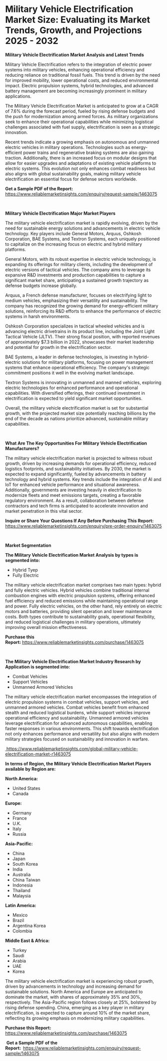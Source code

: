 <p><h1>Military Vehicle Electrification Market Size: Evaluating its Market Trends, Growth, and Projections 2025 - 2032</h1></p><p><strong>Military Vehicle Electrification Market Analysis and Latest Trends</strong></p>
<p><p>Military Vehicle Electrification refers to the integration of electric power systems into military vehicles, enhancing operational efficiency and reducing reliance on traditional fossil fuels. This trend is driven by the need for improved mobility, lower operational costs, and reduced environmental impact. Electric propulsion systems, hybrid technologies, and advanced battery management are becoming increasingly prominent in military applications.</p><p>The Military Vehicle Electrification Market is anticipated to grow at a CAGR of 7.6% during the forecast period, fueled by rising defense budgets and the push for modernization among armed forces. As military organizations seek to enhance their operational capabilities while minimizing logistical challenges associated with fuel supply, electrification is seen as a strategic innovation.</p><p>Recent trends indicate a growing emphasis on autonomous and unmanned electric vehicles in military operations. Technologies such as energy-efficient power trains and regenerative braking systems are also gaining traction. Additionally, there is an increased focus on modular designs that allow for easier upgrades and adaptations of existing vehicle platforms to electric systems. This evolution not only enhances combat readiness but also aligns with global sustainability goals, making military vehicle electrification an essential focus for defense sectors worldwide.</p></p>
<p><strong>Get a Sample PDF of the Report:&nbsp;</strong> <a href="https://www.reliablemarketinsights.com/enquiry/request-sample/1463075?utm_campaign=2210&utm_medium=2&utm_source=Github&utm_content=ia&utm_term=16042025&utm_id=military-vehicle-electrification">https://www.reliablemarketinsights.com/enquiry/request-sample/1463075</a></p>
<p>&nbsp;</p>
<p><strong>Military Vehicle Electrification Major Market Players</strong></p>
<p><p>The military vehicle electrification market is rapidly evolving, driven by the need for sustainable energy solutions and advancements in electric vehicle technology. Key players include General Motors, Arquus, Oshkosh Corporation, BAE Systems, and Textron Systems, each uniquely positioned to capitalize on the increasing focus on electric and hybrid military platforms.</p><p>General Motors, with its robust expertise in electric vehicle technology, is expanding its offerings for military clients, including the development of electric versions of tactical vehicles. The company aims to leverage its expansive R&D investments and production capabilities to capture a significant market share, anticipating a sustained growth trajectory as defense budgets increase globally.</p><p>Arquus, a French defense manufacturer, focuses on electrifying light to medium vehicles, emphasizing their versatility and sustainability. The company has recognized the growing demand for energy-efficient military solutions, reinforcing its R&D efforts to enhance the performance of electric systems in harsh environments.</p><p>Oshkosh Corporation specializes in tactical wheeled vehicles and is advancing electric drivetrains in its product line, including the Joint Light Tactical Vehicle (JLTV). Their strong fiscal position, with reported revenues of approximately $7.3 billion in 2022, showcases their market leadership and potential for growth in the electrification sector.</p><p>BAE Systems, a leader in defense technologies, is investing in hybrid-electric solutions for military platforms, focusing on power management systems that enhance operational efficiency. The company's strategic commitment positions it well in the evolving market landscape.</p><p>Textron Systems is innovating in unmanned and manned vehicles, exploring electric technologies for enhanced performance and operational capabilities. With diversified offerings, their continued investment in electrification is expected to yield significant market opportunities.</p><p>Overall, the military vehicle electrification market is set for substantial growth, with the projected market size potentially reaching billions by the end of the decade as nations prioritize advanced, sustainable military capabilities.</p></p>
<p>&nbsp;</p>
<p><strong>What Are The Key Opportunities For Military Vehicle Electrification Manufacturers?</strong></p>
<p><p>The military vehicle electrification market is projected to witness robust growth, driven by increasing demands for operational efficiency, reduced logistics footprints, and sustainability initiatives. By 2030, the market is expected to expand significantly, fueled by advancements in battery technology and hybrid systems. Key trends include the integration of AI and IoT for enhanced vehicle performance and situational awareness. Additionally, governments are investing heavily in electrification to modernize fleets and meet emissions targets, creating a favorable regulatory environment. As a result, collaboration between defense contractors and tech firms is anticipated to accelerate innovation and market penetration in this vital sector.</p></p>
<p><strong>Inquire or Share Your Questions If Any Before Purchasing This Report:</strong> <a href="https://www.reliablemarketinsights.com/enquiry/pre-order-enquiry/1463075?utm_campaign=2210&utm_medium=2&utm_source=Github&utm_content=ia&utm_term=16042025&utm_id=military-vehicle-electrification">https://www.reliablemarketinsights.com/enquiry/pre-order-enquiry/1463075</a></p>
<p>&nbsp;</p>
<p><strong>Market Segmentation</strong></p>
<p><strong>The Military Vehicle Electrification Market Analysis by types is segmented into:</strong></p>
<p><ul><li>Hybrid Tyep</li><li>Fully Electric</li></ul></p>
<p><p>The military vehicle electrification market comprises two main types: hybrid and fully electric vehicles. Hybrid vehicles combine traditional internal combustion engines with electric propulsion systems, offering enhanced fuel efficiency and reduced emissions while maintaining operational range and power. Fully electric vehicles, on the other hand, rely entirely on electric motors and batteries, providing silent operation and lower maintenance costs. Both types contribute to sustainability goals, operational flexibility, and reduced logistical challenges in military operations, ultimately improving overall mission effectiveness.</p></p>
<p><strong>Purchase this Report:&nbsp;</strong><a href="https://www.reliablemarketinsights.com/purchase/1463075?utm_campaign=2210&utm_medium=2&utm_source=Github&utm_content=ia&utm_term=16042025&utm_id=military-vehicle-electrification">https://www.reliablemarketinsights.com/purchase/1463075</a></p>
<p>&nbsp;</p>
<p><strong>The Military Vehicle Electrification Market Industry Research by Application is segmented into:</strong></p>
<p><ul><li>Combat Vehicles</li><li>Support Vehicles</li><li>Unmanned Armored Vehicles</li></ul></p>
<p><p>The military vehicle electrification market encompasses the integration of electric propulsion systems in combat vehicles, support vehicles, and unmanned armored vehicles. Combat vehicles benefit from enhanced stealth and reduced logistical burdens, while support vehicles improve operational efficiency and sustainability. Unmanned armored vehicles leverage electrification for advanced autonomous capabilities, enabling faster responses in various environments. This shift towards electrification not only enhances performance and versatility but also aligns with modern military strategies focused on sustainability and innovation in warfare.</p></p>
<p><a href="https://www.reliablemarketinsights.com/global-military-vehicle-electrification-market-r1463075?utm_campaign=2210&utm_medium=2&utm_source=Github&utm_content=ia&utm_term=16042025&utm_id=military-vehicle-electrification">&nbsp;https://www.reliablemarketinsights.com/global-military-vehicle-electrification-market-r1463075</a></p>
<p><strong>In terms of Region, the Military Vehicle Electrification Market Players available by Region are:</strong></p>
<p>
    <p> <strong> North America: </strong>
        <ul>
            <li>United States</li>
            <li>Canada</li>
        </ul>
        </p> 
    <p> <strong> Europe: </strong>
        <ul>
            <li>Germany</li>
            <li>France</li>
            <li>U.K.</li>
            <li>Italy</li>
            <li>Russia</li>
        </ul>
        </p> 
    <p> <strong> Asia-Pacific: </strong>
        <ul>
            <li>China</li>
            <li>Japan</li>
            <li>South Korea</li>
            <li>India</li>
            <li>Australia</li>
            <li>China Taiwan</li>
            <li>Indonesia</li>
            <li>Thailand</li>
            <li>Malaysia</li>
        </ul>
        </p> 
    <p> <strong> Latin America: </strong>
        <ul>
            <li>Mexico</li>
            <li>Brazil</li>
            <li>Argentina Korea</li>
            <li>Colombia</li>
        </ul>
        </p> 
    <p> <strong> Middle East & Africa: </strong>
        <ul>
            <li>Turkey</li>
            <li>Saudi</li>
            <li>Arabia</li>
            <li>UAE</li>
            <li>Korea</li>
        </ul>
    </p>
    </p>
<p><p>The military vehicle electrification market is experiencing robust growth, driven by advancements in technology and increasing demand for sustainable solutions. North America and Europe are anticipated to dominate the market, with shares of approximately 35% and 30%, respectively. The Asia-Pacific region follows closely at 25%, bolstered by rising defense spending. China, emerging as a key player in military electrification, is expected to capture around 10% of the market share, reflecting its growing emphasis on modernizing military capabilities.</p></p>
<p><strong>Purchase this Report: </strong><a href="https://www.reliablemarketinsights.com/purchase/1463075?utm_campaign=2210&utm_medium=2&utm_source=Github&utm_content=ia&utm_term=16042025&utm_id=military-vehicle-electrification">https://www.reliablemarketinsights.com/purchase/1463075</a></p>
<p>&nbsp;<strong>Get a Sample PDF of the Report:&nbsp;&nbsp;</strong><a href="https://www.reliablemarketinsights.com/enquiry/request-sample/1463075?utm_campaign=2210&utm_medium=2&utm_source=Github&utm_content=ia&utm_term=16042025&utm_id=military-vehicle-electrification">https://www.reliablemarketinsights.com/enquiry/request-sample/1463075</a></p>
<p><strong></strong></p>
<p><p></p><p></p><p></p></p>